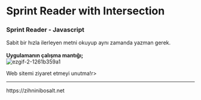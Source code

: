 # Sprint Reader with Intersection
### Sprint Reader - Javascript 
Sabit bir hızla ilerleyen metni okuyup aynı zamanda yazman gerek.
<br><br>
<b>Uygulamanın çalışma mantığı;</b>
<br>
![ezgif-2-1261b359a1](https://user-images.githubusercontent.com/81859164/192560063-02100a14-45f4-44fe-ad5b-feb7a696bd31.gif)

Web sitemi ziyaret etmeyi unutma!r>
<hr>
https://zihninibosalt.net
